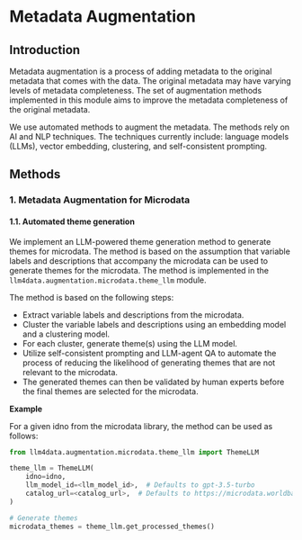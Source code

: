 # Metadata Augmentation

## Introduction

Metadata augmentation is a process of adding metadata to the original metadata that comes with the data. The original metadata may have varying levels of metadata completeness. The set of augmentation methods implemented in this module aims to improve the metadata completeness of the original metadata.

We use automated methods to augment the metadata. The methods rely on AI and NLP techniques. The techniques currently include: language models (LLMs), vector embedding, clustering, and self-consistent prompting.


## Methods

### 1. Metadata Augmentation for Microdata

#### 1.1. Automated theme generation

We implement an LLM-powered theme generation method to generate themes for microdata. The method is based on the assumption that variable labels and descriptions that accompany the microdata can be used to generate themes for the microdata. The method is implemented in the `llm4data.augmentation.microdata.theme_llm` module.

The method is based on the following steps:
- Extract variable labels and descriptions from the microdata.
- Cluster the variable labels and descriptions using an embedding model and a clustering model.
- For each cluster, generate theme(s) using the LLM model.
- Utilize self-consistent prompting and LLM-agent QA to automate the process of reducing the likelihood of generating themes that are not relevant to the microdata.
- The generated themes can then be validated by human experts before the final themes are selected for the microdata.

**Example**

For a given idno from the microdata library, the method can be used as follows:

```python
from llm4data.augmentation.microdata.theme_llm import ThemeLLM

theme_llm = ThemeLLM(
    idno=idno,
    llm_model_id=<llm_model_id>,  # Defaults to gpt-3.5-turbo
    catalog_url=<catalog_url>,  # Defaults to https://microdata.worldbank.org/index.php/api/catalog/
)

# Generate themes
microdata_themes = theme_llm.get_processed_themes()
```
